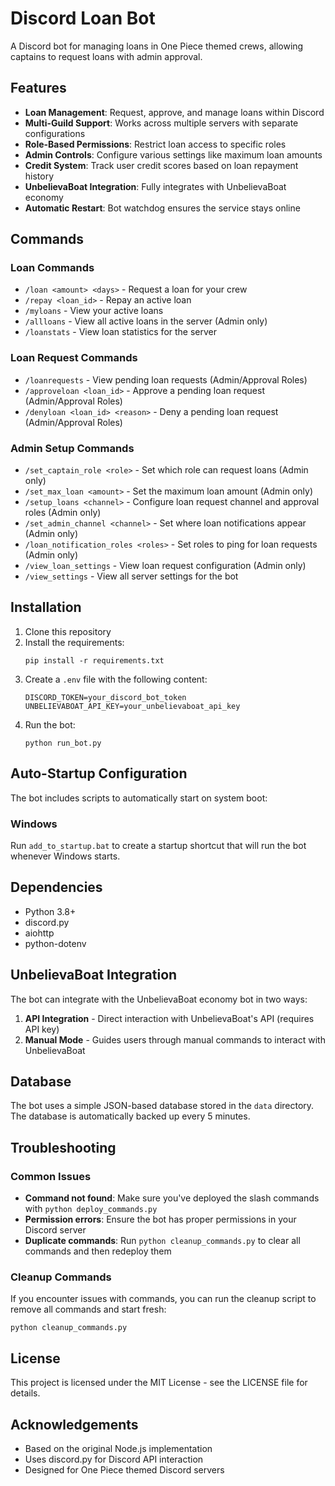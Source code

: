# Discord Loan Bot

A Discord bot for managing loans in One Piece themed crews, allowing captains to request loans with admin approval.

## Features

- **Loan Management**: Request, approve, and manage loans within Discord
- **Multi-Guild Support**: Works across multiple servers with separate configurations
- **Role-Based Permissions**: Restrict loan access to specific roles
- **Admin Controls**: Configure various settings like maximum loan amounts
- **Credit System**: Track user credit scores based on loan repayment history
- **UnbelievaBoat Integration**: Fully integrates with UnbelievaBoat economy
- **Automatic Restart**: Bot watchdog ensures the service stays online

## Commands

### Loan Commands
- `/loan <amount> <days>` - Request a loan for your crew
- `/repay <loan_id>` - Repay an active loan
- `/myloans` - View your active loans
- `/allloans` - View all active loans in the server (Admin only)
- `/loanstats` - View loan statistics for the server

### Loan Request Commands
- `/loanrequests` - View pending loan requests (Admin/Approval Roles)
- `/approveloan <loan_id>` - Approve a pending loan request (Admin/Approval Roles)
- `/denyloan <loan_id> <reason>` - Deny a pending loan request (Admin/Approval Roles)

### Admin Setup Commands
- `/set_captain_role <role>` - Set which role can request loans (Admin only)
- `/set_max_loan <amount>` - Set the maximum loan amount (Admin only)
- `/setup_loans <channel>` - Configure loan request channel and approval roles (Admin only)
- `/set_admin_channel <channel>` - Set where loan notifications appear (Admin only)
- `/loan_notification_roles <roles>` - Set roles to ping for loan requests (Admin only)
- `/view_loan_settings` - View loan request configuration (Admin only)
- `/view_settings` - View all server settings for the bot

## Installation

1. Clone this repository
2. Install the requirements:
   ```
   pip install -r requirements.txt
   ```
3. Create a `.env` file with the following content:
   ```
   DISCORD_TOKEN=your_discord_bot_token
   UNBELIEVABOAT_API_KEY=your_unbelievaboat_api_key
   ```
4. Run the bot:
   ```
   python run_bot.py
   ```

## Auto-Startup Configuration

The bot includes scripts to automatically start on system boot:

### Windows
Run `add_to_startup.bat` to create a startup shortcut that will run the bot whenever Windows starts.

## Dependencies

- Python 3.8+
- discord.py
- aiohttp
- python-dotenv

## UnbelievaBoat Integration

The bot can integrate with the UnbelievaBoat economy bot in two ways:

1. **API Integration** - Direct interaction with UnbelievaBoat's API (requires API key)
2. **Manual Mode** - Guides users through manual commands to interact with UnbelievaBoat

## Database

The bot uses a simple JSON-based database stored in the `data` directory. The database is automatically backed up every 5 minutes.

## Troubleshooting

### Common Issues

- **Command not found**: Make sure you've deployed the slash commands with `python deploy_commands.py`
- **Permission errors**: Ensure the bot has proper permissions in your Discord server
- **Duplicate commands**: Run `python cleanup_commands.py` to clear all commands and then redeploy them

### Cleanup Commands

If you encounter issues with commands, you can run the cleanup script to remove all commands and start fresh:

```
python cleanup_commands.py
```

## License

This project is licensed under the MIT License - see the LICENSE file for details.

## Acknowledgements

- Based on the original Node.js implementation
- Uses discord.py for Discord API interaction
- Designed for One Piece themed Discord servers 